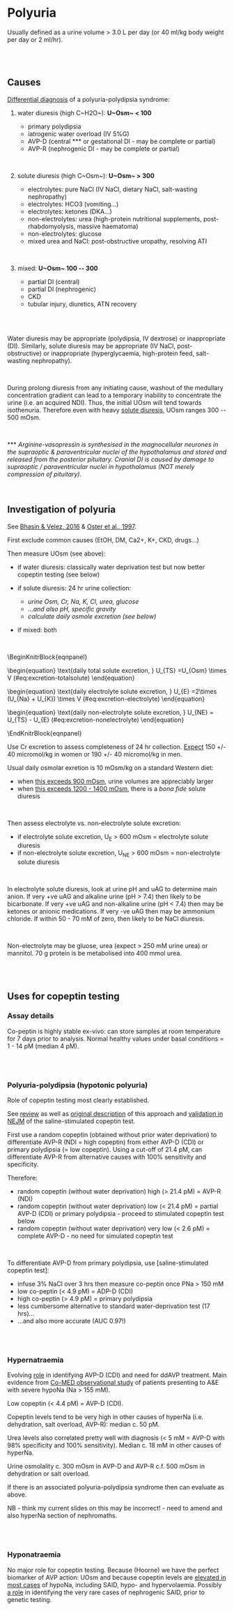 # Polyuria

Usually defined as a urine volume \> 3.0 L per day (or 40 ml/kg body weight per day or 2 ml/hr).  

<br>
<br>

## Causes

[Differential diagnosis](https://pubmed.ncbi.nlm.nih.gov/26687922/) of a polyuria-polydipsia syndrome:  

1)  water diuresis (high C~H2O~): **U~Osm~ \< 100**

    + primary polydipsia 
    + iatrogenic water overload (IV 5%G) 
    + AVP-D (central \*\*\* or gestational DI - may be complete or partial)  
    + AVP-R (nephrogenic DI - may be complete or partial)  

<br>

2)  solute diuresis (high C~Osm~): **U~Osm~ \> 300**

    + electrolytes: pure NaCl (IV NaCl, dietary NaCl, salt-wasting nephropathy)  
    + electrolytes: HCO3 (vomiting...)  
    + electrolytes: ketones (DKA...)  
    + non-electrolytes: urea (high-protein nutritional supplements, post-rhabdomyolysis, massive haematoma)  
    + non-electrolytes: glucose  
    + mixed urea and NaCl: post-obstructive uropathy, resolving ATI  

<br>

3)  mixed: **U~Osm~ 100 -- 300**

    + partial DI (central) 
    + partial DI (nephrogenic) 
    + CKD 
    + tubular injury, diuretics, ATN recovery 

<br>
<br>

Water diuresis may be appropriate (polydipsia, IV dextrose) or inappropriate (DI). Similarly, solute diuresis may be appropriate (IV NaCl, post-obstructive) or inappropriate (hyperglycaemia, high-protein feed, salt-wasting nephropathy).  

<br>

During prolong diuresis from any initiating cause, washout of the medullary concentration gradient can lead to a temporary inability to concentrate the urine (i.e. an acquired NDI).  Thus, the initial UOsm will tend towards isothenuria.  Therefore even with heavy [solute diuresis](https://pubmed.ncbi.nlm.nih.gov/9125003/), UOsm ranges 300 -- 500 mOsm.  

<br>

\*\*\* *Arginine-vasopressin is synthesised in the magnocellular neurones in the supraoptic & paraventricular nuclei of the hypothalamus and stored and released from the posterior pituitary. Cranial DI is caused by damage to supraoptic / paraventricular nuclei in hypothalamus (NOT merely compression of pituitary).*  

<br>

## Investigation of polyuria

See [Bhasin & Velez, 2016](https://pubmed.ncbi.nlm.nih.gov/26687922/) & [Oster et al., 1997](https://pubmed.ncbi.nlm.nih.gov/9125003/).  

First exclude common causes (EtOH, DM, Ca2+, K+, CKD, drugs...)

Then measure UOsm (see above):

+  if water diuresis: classically water deprivation test but now better copeptin testing (see below)  

+  if solute diuresis: 24 hr urine collection:
    - *urine Osm, Cr, Na, K, Cl, urea, glucose*  
    - *...and also pH, specific gravity*
    - *calculate daily osmole excretion (see below)*    

+  if mixed: both

<br>


\BeginKnitrBlock{eqnpanel}<div class="eqnpanel">\begin{equation}
  \text{daily total solute excretion, } U_{TS} =U_{Osm} \times V
  (\#eq:excretion-totalsolute)
\end{equation}

\begin{equation}
  \text{daily electrolyte solute excretion, } U_{E} =2\times (U_{Na} + U_{K}) \times V
  (\#eq:excretion-electrolyte)
\end{equation}

\begin{equation}
  \text{daily non-electrolyte solute excretion, } U_{NE} = U_{TS} - U_{E}
  (\#eq:excretion-nonelectrolyte)
\end{equation}
</div>\EndKnitrBlock{eqnpanel}

Use Cr excretion to assess completeness of 24 hr collection.  [Expect](https://pubmed.ncbi.nlm.nih.gov/25858764/) 150 +/- 40 micromol/kg in women or 190 +/- 40 micromol/kg in men.  

Usual daily osmolar exretion is 10 mOsm/kg on a standard Western diet:   
 - when [this exceeds 900 mOsm](https://pubmed.ncbi.nlm.nih.gov/26687922/), urine volumes are appreciably larger  
 - when [this exceeds 1200 - 1400 mOsm](https://pubmed.ncbi.nlm.nih.gov/9125003/), there is a *bona fide* solute diuresis  

<br>

Then assess electrolyte vs. non-electrolyte solute excretion:  

- if electrolyte solute excretion, U<sub>E</sub> \> 600 mOsm = electrolyte solute diuresis    
- if non-electrolyte solute excretion, U<sub>NE</sub> \> 600 mOsm = non-electrolyte solute diuresis    

<br>

In electrolyte solute diuresis, look at urine pH and uAG to determine main anion.  If very +ve uAG and alkaline urine (pH > 7.4) then likely to be bicarbonate.  If very +ve uAG and non-alkaline urine (pH < 7.4) then may be ketones or anionic medications.  If very -ve uAG then may be ammonium chloride.  If within 50 - 70 mM of zero, then likely to be NaCl diuresis.  

<br>

Non-electrolyte may be gluose, urea (expect > 250 mM urine urea) or mannitol.  70 g protein is be metabolised into 400 mmol urea.  

<br>
<br>

## Uses for copeptin testing  

### Assay details

Co-peptin is highly stable ex-vivo: can store samples at room temperature for 7 days prior to analysis.  Normal healthy values under basal conditions = 1 - 14 pM (median 4 pM).  

<br>
<br>

### Polyuria-polydipsia (hypotonic polyuria)  

Role of copeptin testing most clearly established.  

See [review](https://pubmed.ncbi.nlm.nih.gov/26794439/) as well as [original description](https://pubmed.ncbi.nlm.nih.gov/25768671/) of this approach and [validation in NEJM](https://pubmed.ncbi.nlm.nih.gov/30067922/) of the saline-stimulated copeptin test.  

First use a random copeptin (obtained without prior water deprivation) to differentiate AVP-R (NDI = high copeptin) from either AVP-D (CDI) or primary polydipsia (= low copeptin).  Using a cut-off of 21.4 pM, can differentiate AVP-R from alternative causes with 100% sensitivity and specificity.  

Therefore:    

- random copeptin (without water deprivation) high (\> 21.4 pM) = AVP-R (NDI)  
- random copeptin (without water deprivation) low (\< 21.4 pM) = partial AVP-D (CDI) or primary polydipsia - proceed to stimulated copeptin test below  
- random copeptin (without water deprivation) very low (\< 2.6 pM) = complete AVP-D - no need for simulated copeptin test  

<br>

To differentiate AVP-D from primary polydipsia, use [saline-stimulated copeptin test]:  

- infuse 3% NaCl over 3 hrs then measure co-peptin once PNa \> 150 mM  
- low co-peptin (\< 4.9 pM) = ADP-D (CDI) 
- high co-peptin (\> 4.9 pM) = primary polydipsia  
- less cumbersome alternative to standard water-deprivation test (17 hrs)...  
- ...and also more accurate (AUC 0.97!)  

<br>
<br>

### Hypernatraemia

Evolving [role](https://pubmed.ncbi.nlm.nih.gov/35137148/) in identifying AVP-D (CDI) and need for ddAVP treatment.  Main evidence from [Co-MED observational study](https://pubmed.ncbi.nlm.nih.gov/29422070/) of patients presenting to A&E with severe hypoNa (Na > 155 mM).  

Low copeptin (\< 4.4 pM) = AVP-D (CDI).  

Copeptin levels tend to be very high in other causes of hyperNa (i.e. dehydration, salt overload, AVP-R): median c. 50 pM.  

Urea levels also correlated pretty well with diagnosis (\< 5 mM = AVP-D with 98% specificity and 100% sensitivity).  Median c. 18 mM in other causes of hyperNa.  

Urine osmolality c. 300 mOsm in AVP-D and AVP-R c.f. 500 mOsm in dehydration or salt overload.  

If there is an associated polyuria-polydipsia syndrome then can evaluate as above.  

NB - think my current slides on this may be incorrect! - need to amend and also hyperNa section of nephromaths.  

<br>
<br>

### Hyponatraemia

No major role for copeptin testing.  Because (Hoorne) we have the perfect biomarker of AVP action: UOsm and because copeptin levels are [elevated in most cases](https://pubmed.ncbi.nlm.nih.gov/36974717/) of hypoNa, including SAID, hypo- and hypervolaemia.  Possibly [a role](https://pubmed.ncbi.nlm.nih.gov/36974717/) in identifying the very rare cases of nephrogenic SAID, prior to genetic testing.  
